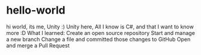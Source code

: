 # hello-world
hi world, its me, Unity :) 
Unity here, All I know is C#, and that I want to know more :D 
What I learned:
Create an open source repository
Start and manage a new branch
Change a file and committed those changes to GitHub
Open and merge a Pull Request

